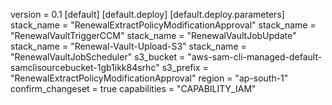version = 0.1
[default]
[default.deploy]
[default.deploy.parameters]
stack_name = "RenewalExtractPolicyModificationApproval"
stack_name = "RenewalVaultTriggerCCM"
stack_name = "RenewalVaultJobUpdate"
stack_name = "Renewal-Vault-Upload-S3"
stack_name = "RenewalVaultJobScheduler"
s3_bucket = "aws-sam-cli-managed-default-samclisourcebucket-1gb1ikk84srhc"
s3_prefix = "RenewalExtractPolicyModificationApproval"
region = "ap-south-1"
confirm_changeset = true
capabilities = "CAPABILITY_IAM"
